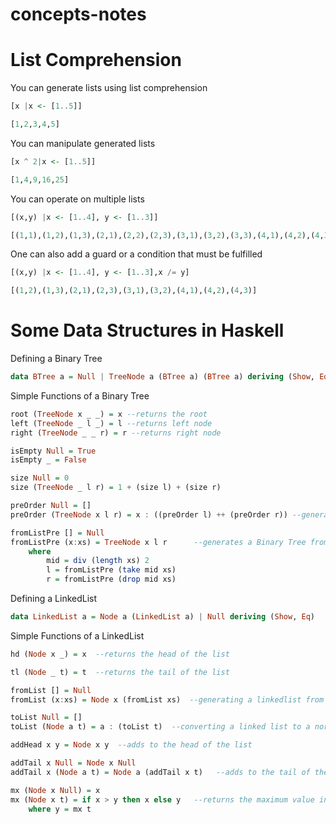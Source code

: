 # concepts-notes

# List Comprehension
You can generate lists using list comprehension 

```haskell
[x |x <- [1..5]]

[1,2,3,4,5]
```
You can manipulate generated lists 

```haskell
[x ^ 2|x <- [1..5]]

[1,4,9,16,25]
```
You can operate on multiple lists
```haskell
[(x,y) |x <- [1..4], y <- [1..3]]

[(1,1),(1,2),(1,3),(2,1),(2,2),(2,3),(3,1),(3,2),(3,3),(4,1),(4,2),(4,3)]
```

One can also add a guard or a condition that must be fulfilled
```haskell
[(x,y) |x <- [1..4], y <- [1..3],x /= y]

[(1,2),(1,3),(2,1),(2,3),(3,1),(3,2),(4,1),(4,2),(4,3)]
```
# Some Data Structures in Haskell
Defining a Binary Tree
```haskell
data BTree a = Null | TreeNode a (BTree a) (BTree a) deriving (Show, Eq)
```
Simple Functions of a Binary Tree
```haskell 
root (TreeNode x _ _) = x --returns the root
left (TreeNode _ l _) = l --returns left node
right (TreeNode _ _ r) = r --returns right node

isEmpty Null = True
isEmpty _ = False

size Null = 0
size (TreeNode _ l r) = 1 + (size l) + (size r)

preOrder Null = []
preOrder (TreeNode x l r) = x : ((preOrder l) ++ (preOrder r)) --generates the preorder traversal of a tree

fromListPre [] = Null
fromListPre (x:xs) = TreeNode x l r      --generates a Binary Tree from a given preorder traversal 
    where
        mid = div (length xs) 2
        l = fromListPre (take mid xs)
        r = fromListPre (drop mid xs)
``` 
Defining a LinkedList
```haskell
data LinkedList a = Node a (LinkedList a) | Null deriving (Show, Eq)
```
Simple Functions of a LinkedList
```haskell
hd (Node x _) = x  --returns the head of the list

tl (Node _ t) = t  --returns the tail of the list

fromList [] = Null
fromList (x:xs) = Node x (fromList xs)  --generating a linkedlist from a given normal list

toList Null = []
toList (Node a t) = a : (toList t)  --converting a linked list to a normal list

addHead x y = Node x y  --adds to the head of the list 

addTail x Null = Node x Null
addTail x (Node a t) = Node a (addTail x t)   --adds to the tail of the list

mx (Node x Null) = x
mx (Node x t) = if x > y then x else y   --returns the maximum value in the list
    where y = mx t
```
